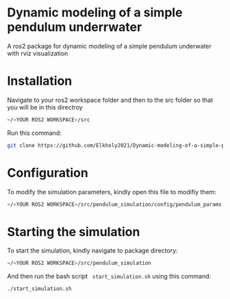 # Dynamic modeling of a simple pendulum underrwater
A ros2 package for dynamic modeling of a simple pendulum underwater with rviz visualization

# Installation #
Navigate to your ros2 workspace folder and then to the src folder so that you will be in this directroy

```bash
~/<YOUR ROS2 WORKSPACE>/src
```

Run this command:

```bash
git clone https://github.com/Elkholy2021/Dynamic-modeling-of-a-simple-pendulum-undrerwater.git
```

# Configuration #
To modify the simulation parameters, kindly open this file to modifiy them:
```bash
~/<YOUR ROS2 WORKSPACE>/src/pendulum_simulation/config/pendulum_params.yaml
```


# Starting the simulation #
To start the simulation, kindly navigate to package directory:
```bash
~/<YOUR ROS2 WORKSPACE>/src/pendulum_simulation
```
And then run the bash script ``` start_simulation.sh``` using this command:
```bash
./start_simulation.sh
```

